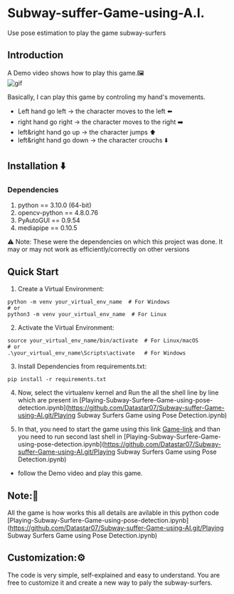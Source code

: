 # Subway-suffer-Game-using-A.I.
Use pose estimation to play the game subway-surfers

## Introduction

A Demo video shows how to play this game.🖼️  
![gif](Demo\subway_demo.gif)

Basically, I can play this game by controling my hand's movements. 

- Left hand go left -> the character moves to the left ⬅️
- right hand go right -> the character moves to the right ➡️
- left&right hand go up -> the character jumps ⬆️
- left&right hand go down -> the character crouchs ⬇️

## Installation ⬇️
### Dependencies
1. python == 3.10.0 (64-bit)
2. opencv-python == 4.8.0.76
3. PyAutoGUI == 0.9.54
4. mediapipe == 0.10.5

⚠️ Note: These were the dependencies on which this project was done. It may or may not work as efficiently/correctly on other versions

## Quick Start

1. Create a Virtual Environment:
```
python -m venv your_virtual_env_name  # For Windows
# or
python3 -m venv your_virtual_env_name  # For Linux
```

2. Activate the Virtual Environment:
```
source your_virtual_env_name/bin/activate  # For Linux/macOS
# or
.\your_virtual_env_name\Scripts\activate   # For Windows
```

3. Install Dependencies from requirements.txt:
```
pip install -r requirements.txt
```

4. Now, select the virtualenv kernel and Run the all the shell line by line which are present in [Playing-Subway-Surfere-Game-using-pose-detection.ipynb](https://github.com/Datastar07/Subway-suffer-Game-using-AI.git/Playing Subway Surfers Game using Pose Detection.ipynb)

5. In that, you need to start the game using this link [Game-link](https://poki.com/en/g/subway-surfers) and than you need to run second last shell in [Playing-Subway-Surfere-Game-using-pose-detection.ipynb](https://github.com/Datastar07/Subway-suffer-Game-using-AI.git/Playing Subway Surfers Game using Pose Detection.ipynb)


- follow the Demo video and play this game.

## Note:📌
All the game is how works this all details are avilable in this python code [Playing-Subway-Surfere-Game-using-pose-detection.ipynb](https://github.com/Datastar07/Subway-suffer-Game-using-AI.git/Playing Subway Surfers Game using Pose Detection.ipynb)

## Customization:⚙️
The code is very simple, self-explained and easy to understand. You are free to customize it and create a new way to paly the subway-surfers.